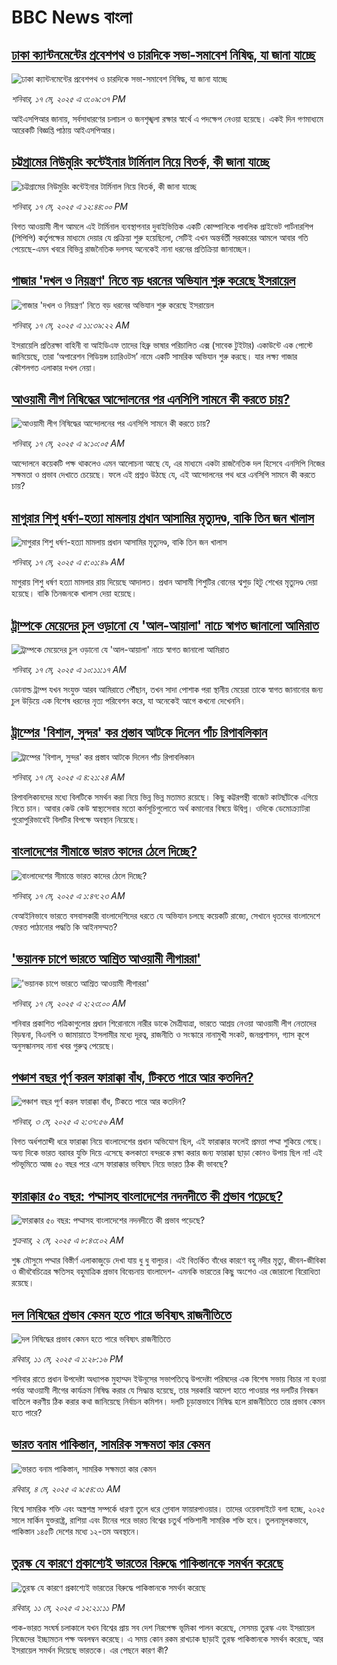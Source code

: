 # BBC News বাংলা## [ঢাকা ক্যান্টনমেন্টের প্রবেশপথ ও চারদিকে সভা-সমাবেশ নিষিদ্ধ, যা জানা যাচ্ছে](https://www.bbc.com/bengali/articles/cwynjpyp207o?at_campaign=githubrss)![ঢাকা ক্যান্টনমেন্টের প্রবেশপথ ও চারদিকে সভা-সমাবেশ নিষিদ্ধ, যা জানা যাচ্ছে](https://ichef.bbci.co.uk/ace/standard/240/cpsprodpb/19fc/live/7ac92150-332a-11f0-96c3-cf669419a2b0.jpg)_শনিবার, ১৭ মে, ২০২৫ এ ৩:০৯:৩৭ PM_আইএসপিআর জানায়, সর্বসাধারণের চলাচল ও জনশৃঙ্খলা রক্ষার স্বার্থে এ পদক্ষেপ নেওয়া হয়েছে। একই দিন গণমাধ্যমে আরেকটি বিজ্ঞপ্তি পাঠায় আইএসপিআর।## [চট্টগ্রামের নিউমুরিং কন্টেইনার টার্মিনাল নিয়ে বিতর্ক, কী জানা যাচ্ছে](https://www.bbc.com/bengali/articles/cx2egxgwnzeo?at_campaign=githubrss)![চট্টগ্রামের নিউমুরিং কন্টেইনার টার্মিনাল নিয়ে বিতর্ক, কী জানা যাচ্ছে](https://ichef.bbci.co.uk/ace/standard/240/cpsprodpb/5d2b/live/9b0af4a0-331d-11f0-82a7-d1bd7e2ec5c3.jpg)_শনিবার, ১৭ মে, ২০২৫ এ ১২:৪৪:০০ PM_বিগত আওয়ামী লীগ আমলে এই টার্মিনাল ব্যবস্থাপনার দুবাইভিত্তিক একটি কোম্পানিকে পাবলিক প্রাইভেট পার্টনারশিপ (পিপিপি) কর্তৃপক্ষের মাধ্যমে দেয়ার যে প্রক্রিয়া শুরু হয়েছিলো, সেটিই এখন অন্তর্বর্তী সরকারের আমলে আবার গতি পেয়েছে-এমন খবরে বিভিন্ন রাজনৈতিক দলসহ অনেকেই নানা ধরনের প্রতিক্রিয়া জানাচ্ছেন।## [গাজার 'দখল ও নিয়ন্ত্রণ' নিতে বড় ধরনের অভিযান শুরু করেছে ইসরায়েল](https://www.bbc.com/bengali/articles/clygrd2x322o?at_campaign=githubrss)![গাজার 'দখল ও নিয়ন্ত্রণ' নিতে বড় ধরনের অভিযান শুরু করেছে ইসরায়েল](https://ichef.bbci.co.uk/ace/standard/240/cpsprodpb/5adf/live/24d9e0b0-330f-11f0-96c3-cf669419a2b0.jpg)_শনিবার, ১৭ মে, ২০২৫ এ ১১:৩৯:২২ AM_ইসরায়েলি প্রতিরক্ষা বাহিনী বা আইডিএফ তাদের হিব্রু ভাষার পরিচালিত এক্স (সাবেক টুইটার) একাউন্টে এক পোস্টে জানিয়েছে, তারা ‘অপারেশন গিডিয়ন্স চ্যারিওটস’ নামে একটি সামরিক অভিযান শুরু করছে। যার লক্ষ্য গাজার কৌশলগত এলাকার দখল নেয়া।## [আওয়ামী লীগ নিষিদ্ধের আন্দোলনের পর এনসিপি সামনে কী করতে চায়?](https://www.bbc.com/bengali/articles/c771rvzkjmro?at_campaign=githubrss)![আওয়ামী লীগ নিষিদ্ধের আন্দোলনের পর এনসিপি সামনে কী করতে চায়?](https://ichef.bbci.co.uk/ace/standard/240/cpsprodpb/048e/live/ee380d50-319e-11f0-8947-7d6241f9fce9.jpg)_শনিবার, ১৭ মে, ২০২৫ এ ৯:১০:০৫ AM_আন্দোলনে কয়েকটি পক্ষ থাকলেও এমন আলোচনা আছে যে, এর মাধ্যমে একটা রাজনৈতিক দল হিসেবে এনসিপি নিজের সক্ষমতা ও প্রভাব দেখাতে চেয়েছে। ফলে এই প্রশ্নও উঠছে যে, এই আন্দোলনের পথ ধরে এনসিপি সামনে কী করতে চায়?## [মাগুরার শিশু ধর্ষণ-হত্যা মামলায় প্রধান আসামির মৃত্যুদণ্ড, বাকি তিন জন খালাস](https://www.bbc.com/bengali/articles/cy0kdxynd7go?at_campaign=githubrss)![মাগুরার শিশু ধর্ষণ-হত্যা মামলায় প্রধান আসামির মৃত্যুদণ্ড, বাকি তিন জন খালাস](https://ichef.bbci.co.uk/ace/standard/240/cpsprodpb/35f7/live/835fefc0-32d9-11f0-8519-3b5a01ebe413.jpg)_শনিবার, ১৭ মে, ২০২৫ এ ৫:০১:৪৯ AM_মাগুরায় শিশু ধর্ষণ হত্যা মামলার রায় দিয়েছে আদালত। প্রধান আসামী শিশুটির বোনের শ্বশুড় হিটু শেখের মৃত্যুদণ্ড দেয়া হয়েছে। বাকি তিনজনকে খালাস দেয়া হয়েছে।## [ট্রাম্পকে মেয়েদের চুল ওড়ানো যে 'আল-আয়ালা' নাচে স্বাগত জানালো আমিরাত](https://www.bbc.com/bengali/articles/c308m87dvzno?at_campaign=githubrss)![ট্রাম্পকে মেয়েদের চুল ওড়ানো যে 'আল-আয়ালা' নাচে স্বাগত জানালো আমিরাত](https://ichef.bbci.co.uk/ace/standard/240/cpsprodpb/151d/live/6b523830-32e7-11f0-8519-3b5a01ebe413.jpg)_শনিবার, ১৭ মে, ২০২৫ এ ১০:১১:১৭ AM_ডোনাল্ড ট্রাম্প যখন সংযুক্ত আরব আমিরাতে পৌঁছান, তখন সাদা পোশাক পরা স্থানীয় মেয়েরা তাকে স্বাগত জানানোর জন্য চুল উড়িয়ে এক বিশেষ ধরনের নৃত্য পরিবেশন করে, যা অনেকেই আগে কখনো দেখেননি।## [ট্রাম্পের 'বিশাল, সুন্দর' কর প্রস্তাব আটকে দিলেন পাঁচ রিপাবলিকান](https://www.bbc.com/bengali/articles/cwy7ggyggq0o?at_campaign=githubrss)![ট্রাম্পের 'বিশাল, সুন্দর' কর প্রস্তাব আটকে দিলেন পাঁচ রিপাবলিকান](https://ichef.bbci.co.uk/ace/standard/240/cpsprodpb/7f20/live/a8702c50-32d2-11f0-8519-3b5a01ebe413.jpg)_শনিবার, ১৭ মে, ২০২৫ এ ৪:২১:২৪ AM_রিপাবলিকানদের মধ্যে বিলটিকে সমর্থন করা নিয়ে ভিন্ন ভিন্ন মতামত রয়েছে। কিছু কট্টরপন্থী বাজেট কাটছাঁটকে এগিয়ে নিতে চান। আবার কেউ কেউ স্বাস্থ্যসেবার মতো কর্মসূচিগুলোতে অর্থ কমানোর বিষয়ে উদ্বিগ্ন। ওদিকে ডেমোক্র্যাটরা পুরোপুরিভাবেই বিলটির বিপক্ষে অবস্থান নিয়েছে।## [বাংলাদেশের সীমান্তে ভারত কাদের ঠেলে দিচ্ছে?](https://www.bbc.com/bengali/articles/clyg50p8enpo?at_campaign=githubrss)![বাংলাদেশের সীমান্তে ভারত কাদের ঠেলে দিচ্ছে?](https://ichef.bbci.co.uk/ace/standard/240/cpsprodpb/2409/live/ed8686a0-3259-11f0-8947-7d6241f9fce9.jpg)_শনিবার, ১৭ মে, ২০২৫ এ ১:৪৭:২৩ AM_বেআইনিভাবে ভারতে বসবাসকারী বাংলাদেশিদের ধরতে যে অভিযান চলছে কয়েকটি রাজ্যে, সেখানে ধৃতদের বাংলাদেশে ফেরত পাঠানোর পদ্ধতি কি আইনসম্মত?## ['ভয়ানক চাপে ভারতে আশ্রিত আওয়ামী লীগাররা'](https://www.bbc.com/bengali/articles/cvg9wmv9w3zo?at_campaign=githubrss)!['ভয়ানক চাপে ভারতে আশ্রিত আওয়ামী লীগাররা'](https://ichef.bbci.co.uk/ace/standard/240/cpsprodpb/521e/live/585655f0-32c3-11f0-b05f-415dd1d9ae27.jpg)_শনিবার, ১৭ মে, ২০২৫ এ ২:২৩:০০ AM_শনিবার প্রকাশিত পত্রিকাগুলোর প্রধান শিরোনামে নারীর ডাকে মৈত্রীযাত্রা, ভারতে আশ্রয় নেওয়া আওয়ামী লীগ নেতাদের বিড়ম্বনা, বিএনপি ও জামায়াতে ইসলামীর মধ্যে দূরত্ব, রাজনীতি ও সংস্কারে নানামুখী সংকট, জনপ্রশাসন, গ্যাস কূপে অনুসন্ধানসহ নানা খবর গুরুত্ব পেয়েছে।## [পঞ্চাশ বছর পূর্ণ করল ফারাক্কা বাঁধ, টিকতে পারে আর কতদিন?](https://www.bbc.com/bengali/articles/cly1j90y6dvo?at_campaign=githubrss)![পঞ্চাশ বছর পূর্ণ করল ফারাক্কা বাঁধ, টিকতে পারে আর কতদিন?](https://ichef.bbci.co.uk/ace/standard/240/cpsprodpb/9f66/live/07258490-266f-11f0-af27-090e238d1774.jpg)_শনিবার, ৩ মে, ২০২৫ এ ২:৩৭:৫৬ AM_বিগত অর্ধশতাব্দী ধরে ফারাক্কা নিয়ে বাংলাদেশের প্রধান অভিযোগ ছিল, এই ফারাক্কার ফলেই প্রমত্তা পদ্মা শুকিয়ে গেছে। অন্য দিকে  ভারত বরাবর যুক্তি দিয়ে এসেছে কলকাতা বন্দরকে রক্ষা করার জন্য ফারাক্কা ছাড়া কোনও উপায় ছিল না! এই পটভূমিতে আজ ৫০ বছর পরে এসে ফারাক্কার ভবিষ্যৎ নিয়ে ভারত ঠিক কী ভাবছে?## [ফারাক্কার ৫০ বছর: পদ্মাসহ বাংলাদেশের নদনদীতে কী প্রভাব পড়েছে? ](https://www.bbc.com/bengali/articles/cedy72927lyo?at_campaign=githubrss)![ফারাক্কার ৫০ বছর: পদ্মাসহ বাংলাদেশের নদনদীতে কী প্রভাব পড়েছে? ](https://ichef.bbci.co.uk/ace/standard/240/cpsprodpb/b0b8/live/a824b9b0-26c4-11f0-8c66-ebf25fc2cfef.jpg)_শুক্রবার, ২ মে, ২০২৫ এ ৮:৪৩:০২ AM_শুষ্ক মৌসুমে পদ্মার বিস্তীর্ণ এলাকাজুড়ে দেখা যায় ধু ধু বালুচর। এই বিতর্কিত বাঁধের কারণে বহু নদীর মৃত্যু, জীবন-জীবিকা ও জীববৈচিত্রের ক্ষতিসহ বহুমাত্রিক প্রভাব বিবেচনায় বাংলাদেশ- এমনকি ভারতের কিছু অংশেও এর জোরালো বিরোধিতা রয়েছে।## [দল নিষিদ্ধের প্রভাব কেমন হতে পারে ভবিষ্যৎ রাজনীতিতে](https://www.bbc.com/bengali/articles/c8jg74m1ljeo?at_campaign=githubrss)![দল নিষিদ্ধের প্রভাব কেমন হতে পারে ভবিষ্যৎ রাজনীতিতে](https://ichef.bbci.co.uk/ace/standard/240/cpsprodpb/6b01/live/2f3fe910-2e59-11f0-b26b-ab62c890638b.jpg)_রবিবার, ১১ মে, ২০২৫ এ ১:২৮:১৬ PM_শনিবার রাতে প্রধান উপদেষ্টা অধ্যাপক মুহাম্মদ ইউনূসের সভাপতিত্বে উপদেষ্টা পরিষদের এক বিশেষ সভায় বিচার না হওয়া পর্যন্ত আওয়ামী লীগের কার্যক্রম নিষিদ্ধ করার যে সিদ্ধান্ত হয়েছে, তার সরকারি আদেশ হাতে পাওয়ার পর দলটির নিবন্ধন বাতিলে করণীয় ঠিক করার কথা জানিয়েছে নির্বাচন কমিশন। দলটি চূড়ান্তভাবে নিষিদ্ধ হলে রাজনীতিতে তার প্রভাব কেমন হতে পারে?## [ভারত বনাম পাকিস্তান, সামরিক সক্ষমতা কার কেমন ](https://www.bbc.com/bengali/articles/c62gm3y9dl1o?at_campaign=githubrss)![ভারত বনাম পাকিস্তান, সামরিক সক্ষমতা কার কেমন ](https://ichef.bbci.co.uk/ace/standard/240/cpsprodpb/b45e/live/e470bad0-268e-11f0-b26b-ab62c890638b.jpg)_রবিবার, ৪ মে, ২০২৫ এ ৯:৫৪:৩১ AM_বিশ্বে সামরিক শক্তি এবং অস্ত্রশস্ত্র সম্পর্কে ধারণা তুলে ধরে গ্লোবাল ফায়ারপাওয়ার। তাদের ওয়েবসাইটে বলা হচ্ছে, ২০২৫ সালে মার্কিন যুক্তরাষ্ট্র, রাশিয়া এবং চীনের পরে ভারত বিশ্বের চতুর্থ শক্তিশালী সামরিক শক্তি হবে। তুলনামূলকভাবে, পাকিস্তান ১৪৫টি দেশের মধ্যে ১২-তম অবস্থানে।## [তুরস্ক যে কারণে প্রকাশ্যেই ভারতের বিরুদ্ধে পাকিস্তানকে সমর্থন করেছে](https://www.bbc.com/bengali/articles/cr584g05n0zo?at_campaign=githubrss)![তুরস্ক যে কারণে প্রকাশ্যেই ভারতের বিরুদ্ধে পাকিস্তানকে সমর্থন করেছে](https://ichef.bbci.co.uk/ace/standard/240/cpsprodpb/c1ab/live/967db670-2e5e-11f0-a3dc-77d2fca8f7a5.jpg)_রবিবার, ১১ মে, ২০২৫ এ ১২:২১:১১ PM_পাক-ভারত সংঘর্ষ চলাকালে যখন বিশ্বের প্রায় সব দেশ নিরপেক্ষ ভূমিকা পালন করেছে, সেসময় তুরস্ক এবং ইসরায়েল নিজেদের ইচ্ছামতন পক্ষ অবলম্বন করেছে। এ সময় কোন রকম রাখঢাক ছাড়াই তুরস্ক পাকিস্তানকে সমর্থন করেছে, আর ইসরায়েল সমর্থন দিয়েছে ভারতকে। এর পেছনে কারণ কী?